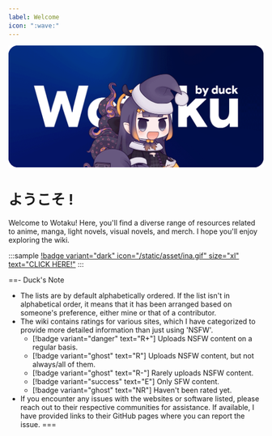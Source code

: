 ```yaml
---
label: Welcome
icon: ":wave:"
---
```


![](/static/thumb/cover.png)

# ようこそ !

Welcome to Wotaku! Here, you'll find a diverse range of resources related to anime, manga, light novels, visual novels, and merch. I hope you'll enjoy exploring the wiki.

<style>
    .sample {
        text-align: center;
        padding-top: 3px;
        margin-bottom: 10px;
    }
</style>

:::sample
[!badge variant="dark" icon="/static/asset/ina.gif" size="xl" text="CLICK HERE!"](/qs.md)
:::

==- Duck's Note
- The lists are by default alphabetically ordered. If the list isn't in alphabetical order, it means that it has been arranged based on someone's preference, either mine or that of a contributor.
- The wiki contains ratings for various sites, which I have categorized to provide more detailed information than just using 'NSFW'.
	- [!badge variant="danger" text="R+"] Uploads NSFW content on a regular basis.
	- [!badge variant="ghost" text="R"] Uploads NSFW content, but not always/all of them.
	- [!badge variant="ghost" text="R-"] Rarely uploads NSFW content.
	- [!badge variant="success" text="E"] Only SFW content.
	- [!badge variant="ghost" text="NR"] Haven't been rated yet.
- If you encounter any issues with the websites or software listed, please reach out to their respective communities for assistance. If available, I have provided links to their GitHub pages where you can report the issue.
===
